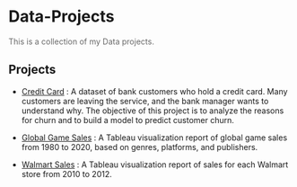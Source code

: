 # Data-Projects

<p style="color:dimgray">
    This is a collection of my Data projects.
</p>

## Projects

- <a href="https://github.com/pattlearn/credit-card-churn-analysis">Credit Card</a> : A dataset of bank customers who hold a credit card. Many customers are leaving the service, and the bank manager wants to understand why. The objective of this project is to analyze the reasons for churn and to build a model to predict customer churn.

- <a href="https://public.tableau.com/views/Games-Sales/Dashboard?:language=en-US&:sid=&:redirect=auth&:display_count=n&:origin=viz_share_link">Global Game Sales</a> : A Tableau visualization report of global game sales from 1980 to 2020, based on genres, platforms, and publishers.

- <a href="[https://public.tableau.com/shared/HCDMTCFHT?:display_count=n&:origin=viz_share_link](https://public.tableau.com/views/Walmart-Sales_17473789297260/Dashboard?:language=en-US&:sid=&:redirect=auth&:display_count=n&:origin=viz_share_link)">Walmart Sales</a> : A Tableau visualization report of sales for each Walmart store from 2010 to 2012.
